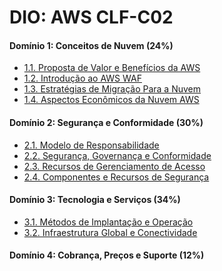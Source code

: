 # DIO: AWS CLF-C02

#### Domínio 1: Conceitos de Nuvem (24%)
* [1.1. Proposta de Valor e Benefícios da AWS][1.1]
* [1.2. Introdução ao AWS WAF][1.2]
* [1.3. Estratégias de Migração Para a Nuvem][1.3]
* [1.4. Aspectos Econômicos da Nuvem AWS][1.4]

#### Domínio 2: Segurança e Conformidade (30%)
* [2.1. Modelo de Responsabilidade][2.1]
* [2.2. Segurança, Governança e Conformidade][2.2]
* [2.3. Recursos de Gerenciamento de Acesso][2.3]
* [2.4. Componentes e Recursos de Segurança][2.4]

#### Domínio 3: Tecnologia e Serviços (34%)
* [3.1. Métodos de Implantação e Operação][3.1]
* [3.2. Infraestrutura Global e Conectividade][3.2]

#### Domínio 4: Cobrança, Preços e Suporte (12%)

[1.1]: https://github.com/digitalinnovationone/aws-clf-c02/wiki/1.1.-Proposta-de-Valor-e-Benef%C3%ADcios-da-Nuvem-AWS
[1.2]: https://github.com/digitalinnovationone/aws-clf-c02/wiki/1.2.-Introdu%C3%A7%C3%A3o-ao-AWS-Well%E2%80%90Architected-Framework
[1.3]: https://github.com/digitalinnovationone/aws-clf-c02/wiki/1.3.-Estrat%C3%A9gias-de-Migra%C3%A7%C3%A3o-Para-a-Nuvem-Com-AWS-CAF
[1.4]: https://github.com/digitalinnovationone/aws-clf-c02/wiki/1.4.-Aspectos-Econ%C3%B4micos-da-Nuvem-AWS
[2.1]: https://github.com/digitalinnovationone/aws-clf-c02/wiki/2.1.-Modelo-de-Responsabilidade-Compartilhada-da-AWS
[2.2]: https://github.com/digitalinnovationone/aws-clf-c02/wiki/2.2.-Seguran%C3%A7a,-Governan%C3%A7a-e-Conformidade-na-Nuvem-AWS
[2.3]: https://github.com/digitalinnovationone/aws-clf-c02/wiki/2.3.-Recursos-de-Gerenciamento-de-Acesso-da-AWS
[2.4]: https://github.com/digitalinnovationone/aws-clf-c02/wiki/2.4.-Componentes-e-Recursos-de-Seguran%C3%A7a-na-AWS
[3.1]: https://github.com/digitalinnovationone/aws-clf-c02/wiki/3.1.-M%C3%A9todos-de-Implanta%C3%A7%C3%A3o-e-Opera%C3%A7%C3%A3o
[3.2]: https://github.com/digitalinnovationone/aws-clf-c02/wiki/3.2.-Infraestrutura-Global-e-Conectividade